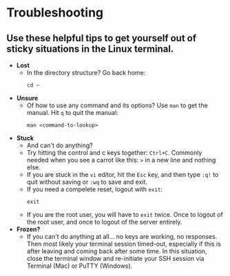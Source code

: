 # Troubleshooting
## Use these helpful tips to get yourself out of sticky situations in the Linux terminal.
* <b>Lost</b>
    * In the directory structure? Go back home:
        ```
        cd ~
        ```
* <b>Unsure</b> 
    * Of how to use any command and its options? Use `man` to get the manual. Hit `q` to quit the manual:
        ```
        man <command-to-lookup>
        ```
* <b>Stuck</b> 
    * And can't do anything? 
    * Try hitting the control and c keys together: `Ctrl+C`. Commonly needed when you see a carrot like this: `>` in a new line and nothing else.
    * If you are stuck in the `vi` editor, hit the `Esc` key, and then type `:q!` to quit without saving or `:wq` to save and exit.
    * If you need a compelete reset, logout with `exit`:
        ```
        exit
        ```
    * If you are the root user, you will have to `exit` twice. Once to logout of the root user, and once to logout of the server entirely.
* <b>Frozen?</b>
    * If you can't do anything at all... no keys are working, no responses. Then most likely your terminal session timed-out, especially if this is after leaving and coming back after some time. In this situation, close the terminal window and re-initiate your SSH session via Terminal (Mac) or PuTTY (Windows).